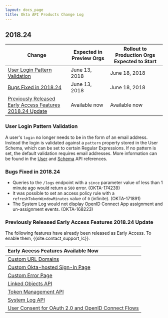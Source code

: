 ```yaml
---
layout: docs_page
title: Okta API Products Change Log
---
```


## 2018.24

| Change                                                                                                               | Expected in Preview Orgs | Rollout to Production Orgs Expected to Start |
| -------------------------------------------------------------------------------------------------------------------- | ------------------------ | -------------------------------------------- |
| [User Login Pattern Validation](#user-login-pattern-validation)                                                      | June 13, 2018            | June 18, 2018                                |
| [Bugs Fixed in 2018.24](#bugs-fixed-in-201824)                                                                       | June 13, 2018            | June 18, 2018                                |
| [Previously Released Early Access Features 2018.24 Update](#previously-released-early-access-features-201824-update) | Available now            | Available now                                |

### User Login Pattern Validation

A user's `login` no longer needs to be in the form of an email address.  Instead the login is validated against a `pattern` property stored in the User Schema, which can be set to certain Regular Expressions.  If no pattern is set, the default validation requires email addresses. More information can be found in the [User](/docs/api/resources/users) and [Schema](/docs/api/resources/schemas) API references. <!-- OKTA-166157 -->

### Bugs Fixed in 2018.24

* Queries to the `/logs` endpoint with a `since` parameter value of less than 1 minute ago would return a `500` error. (OKTA-174239)
* It was possible to set an access policy rule with a `refreshTokenWindowMinutes` value of `0` (infinite). (OKTA-171891)
* The System Log would not display OpenID Connect App assignment and un-assignment events. (OKTA-168223)

### Previously Released Early Access Features 2018.24 Update

The following features have already been released as Early Access. To enable them, {{site.contact_support_lc}}.

| Early Access Features Available Now
| :------------------------------------------------- |
| [Custom URL Domains](#custom-url-domains-are-in-early-access)|
| [Custom Okta-hosted Sign-In Page](#custom-okta-hosted-sign-in-page-is-in-early-access)|
| [Custom Error Page](#custom-error-page-is-in-early-access)|
| [Linked Objects API](#linked-objects-api-in-early-access-ea) |
| [Token Management API](#token-management-api-is-in-early-access-ea) |
| [System Log API](#system-log-api-is-in-early-access-ea) |
| [User Consent for OAuth 2.0 and OpenID Connect Flows](#user-consent-for-oauth-20-and-openid-connect-flows-in-early-availability-ea) |
